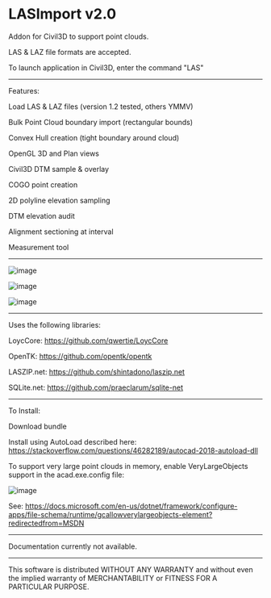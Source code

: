 # LASImport v2.0
Addon for Civil3D to support point clouds.

LAS & LAZ file formats are accepted.

To launch application in Civil3D, enter the command "LAS"

-----------------------

Features:

Load LAS & LAZ files (version 1.2 tested, others YMMV)

Bulk Point Cloud boundary import (rectangular bounds)

Convex Hull creation (tight boundary around cloud)

OpenGL 3D and Plan views

Civil3D DTM sample & overlay

COGO point creation

2D polyline elevation sampling

DTM elevation audit

Alignment sectioning at interval

Measurement tool

-----------------------

![image](https://user-images.githubusercontent.com/97759630/162006863-2498db21-96b2-4395-aaf3-ca7ca337d8d6.png)

![image](https://user-images.githubusercontent.com/97759630/162006907-a316d148-527e-45c7-aec8-0c144811540b.png)

![image](https://user-images.githubusercontent.com/97759630/162006944-11a50789-d99e-4578-9a6c-2827d9b6f68e.png)

-----------------------

Uses the following libraries:

  LoycCore: https://github.com/qwertie/LoycCore
  
  OpenTK: https://github.com/opentk/opentk
  
  LASZIP.net: https://github.com/shintadono/laszip.net
  
  SQLite.net: https://github.com/praeclarum/sqlite-net
  
 --------------------

To Install:

Download bundle

Install using AutoLoad described here: https://stackoverflow.com/questions/46282189/autocad-2018-autoload-dll

To support very large point clouds in memory, enable VeryLargeObjects support in the acad.exe.config file:

![image](https://user-images.githubusercontent.com/97759630/162004361-5e405aaf-3a76-4783-952e-27ec3106ce08.png)

See: https://docs.microsoft.com/en-us/dotnet/framework/configure-apps/file-schema/runtime/gcallowverylargeobjects-element?redirectedfrom=MSDN

--------------------

Documentation currently not available.

--------------------

This software is distributed WITHOUT ANY WARRANTY and without even the implied warranty of MERCHANTABILITY or FITNESS FOR A PARTICULAR PURPOSE.
